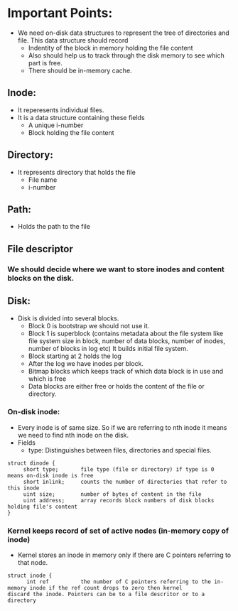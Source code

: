 # Important Points:
- We need on-disk data structures to represent the tree of directories and file. This data structure should record 
  - Indentity of the block in memory holding the file content
  - Also should help us to track through the disk memory to see which part is free.
  - There should be in-memory cache. 
## Inode:
- It reperesents individual files. 
- It is a data structure containing these fields
  - A unique i-number
  - Block holding the file content
## Directory:
- It represents directory that holds the file 
  - File name 
  - i-number
## Path:
- Holds the path to the file
## File descriptor

### We should decide where we want to store inodes and content blocks on the disk. 
## Disk:
- Disk is divided into several blocks. 
  - Block 0 is bootstrap we should not use it. 
  - Block 1 is superblock (contains metadata about the file system like
                           file system size in block, 
                           number of data blocks, 
                           number of inodes,
                           number of blocks in log etc)
    It builds initial file system.
  - Block starting at 2 holds the log 
  - After the log we have inodes per block.
  - Bitmap blocks which keeps track of which data block is in use and which is free
  - Data blocks are either free or holds the content of the file or directory.
  
 ### On-disk inode:
 - Every inode is of same size. So if we are referring to nth inode it means we need to find nth inode on the disk. 
 - Fields 
   - type: Distinguishes between files, directories and special files. 
 ```
 struct dinode {
      short type;       file type (file or directory) if type is 0 means on-disk inode is free 
      short inlink;     counts the number of directories that refer to this inode
      uint size;        number of bytes of content in the file
      uint address;     array records block numbers of disk blocks holding file's content
}
```
### Kernel keeps record of set of active nodes (in-memory copy of inode)
- Kernel stores an inode in memory only if there are C pointers referring to that node. 
```
struct inode {
      int ref          the number of C pointers referring to the in-memory inode if the ref count drops to zero then kernel                        discard the inode. Pointers can be to a file descritor or to a directory
      
      
      
